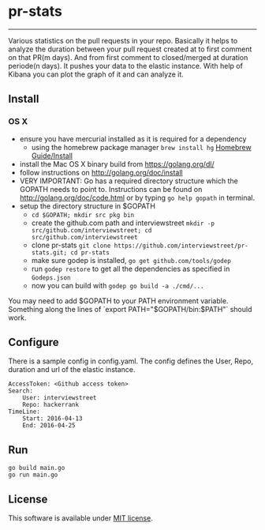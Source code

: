 # pr-stats
---
Various statistics on the pull requests in your repo. Basically it helps to analyze the duration between your pull request created at to first comment on that PR(m days). And from first comment to closed/merged at duration periode(n days).
It pushes your data to the elastic instance. With help of Kibana you can plot the graph of it and can analyze it.

Install
---
### OS X

- ensure you have mercurial installed as it is required for a dependency
    - using the homebrew package manager `brew install hg` [Homebrew Guide/Install](http://brew.sh/)
- install the Mac OS X binary build from https://golang.org/dl/
- follow instructions on http://golang.org/doc/install
- VERY IMPORTANT: Go has a required directory structure which the GOPATH needs to point to. Instructions can be found on http://golang.org/doc/code.html or by typing `go help gopath` in terminal.
- setup the directory structure in $GOPATH
    - `cd $GOPATH; mkdir src pkg bin`
    - create the github.com path and interviewstreet `mkdir -p src/github.com/interviewstreet; cd src/github.com/interviewstreet`
    - clone pr-stats `git clone https://github.com/interviewstreet/pr-stats.git; cd pr-stats`
    - make sure godep is installed, `go get github.com/tools/godep`
    - run `godep restore` to get all the dependencies as specified in `Godeps.json`
    - now you can build with `godep go build -a ./cmd/...`

 You may need to add $GOPATH to your PATH environment variable. Something along the lines of `export PATH="$GOPATH/bin:$PATH"` should work.

Configure
---------
There is a sample config in config.yaml.  The config defines the User, Repo, duration and url of the elastic instance.

```
AccessToken: <Github access token>
Search:
    User: interviewstreet
    Repo: hackerrank
TimeLine:
    Start: 2016-04-13
    End: 2016-04-25
```


Run
---------
```
go build main.go
go run main.go
```

## License

This software is available under [MIT license](https://github.com/interviewstreet/pr-stats/blob/master/LICENSE).

